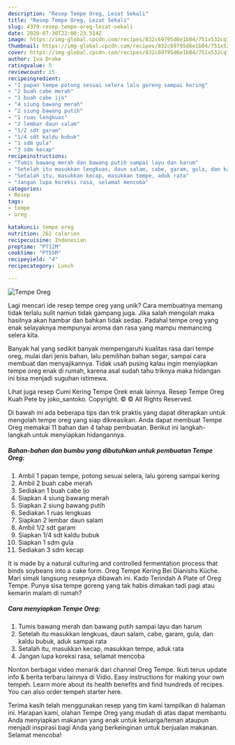 ```yaml
---
description: "Resep Tempe Oreg, Lezat Sekali"
title: "Resep Tempe Oreg, Lezat Sekali"
slug: 4379-resep-tempe-oreg-lezat-sekali
date: 2020-07-30T22:00:23.514Z
image: https://img-global.cpcdn.com/recipes/832c69795d6e1b04/751x532cq70/tempe-oreg-foto-resep-utama.jpg
thumbnail: https://img-global.cpcdn.com/recipes/832c69795d6e1b04/751x532cq70/tempe-oreg-foto-resep-utama.jpg
cover: https://img-global.cpcdn.com/recipes/832c69795d6e1b04/751x532cq70/tempe-oreg-foto-resep-utama.jpg
author: Iva Drake
ratingvalue: 5
reviewcount: 15
recipeingredient:
- "1 papan tempe potong sesuai selera lalu goreng sampai kering"
- "2 buah cabe merah"
- "1 buah cabe ijo"
- "4 siung bawang merah"
- "2 siung bawang putih"
- "1 ruas lengkuas"
- "2 lembar daun salam"
- "1/2 sdt garam"
- "1/4 sdt kaldu bubuk"
- "1 sdm gula"
- "3 sdm kecap"
recipeinstructions:
- "Tumis bawang merah dan bawang putih sampai layu dan harum"
- "Setelah itu masukkan lengkuas, daun salam, cabe, garam, gula, dan kaldu bubuk, aduk sampai rata"
- "Setalah itu, masukkan kecap, masukkan tempe, aduk rata"
- "Jangan lupa koreksi rasa, selamat mencoba"
categories:
- Resep
tags:
- tempe
- oreg

katakunci: tempe oreg 
nutrition: 261 calories
recipecuisine: Indonesian
preptime: "PT12M"
cooktime: "PT55M"
recipeyield: "4"
recipecategory: Lunch

---
```



![Tempe Oreg](https://img-global.cpcdn.com/recipes/832c69795d6e1b04/751x532cq70/tempe-oreg-foto-resep-utama.jpg)

Lagi mencari ide resep tempe oreg yang unik? Cara membuatnya memang tidak terlalu sulit namun tidak gampang juga. Jika salah mengolah maka hasilnya akan hambar dan bahkan tidak sedap. Padahal tempe oreg yang enak selayaknya mempunyai aroma dan rasa yang mampu memancing selera kita.

Banyak hal yang sedikit banyak mempengaruhi kualitas rasa dari tempe oreg, mulai dari jenis bahan, lalu pemilihan bahan segar, sampai cara membuat dan menyajikannya. Tidak usah pusing kalau ingin menyiapkan tempe oreg enak di rumah, karena asal sudah tahu triknya maka hidangan ini bisa menjadi suguhan istimewa.

Lihat juga resep Cumi Kering Tempe Orek enak lainnya. Resep Tempe Oreg Kuah Pete by joko_santoko. Copyright. © © All Rights Reserved.


Di bawah ini ada beberapa tips dan trik praktis yang dapat diterapkan untuk mengolah tempe oreg yang siap dikreasikan. Anda dapat membuat Tempe Oreg memakai 11 bahan dan 4 tahap pembuatan. Berikut ini langkah-langkah untuk menyiapkan hidangannya.

<!--inarticleads1-->

##### Bahan-bahan dan bumbu yang dibutuhkan untuk pembuatan Tempe Oreg:

1. Ambil 1 papan tempe, potong sesuai selera, lalu goreng sampai kering
1. Ambil 2 buah cabe merah
1. Sediakan 1 buah cabe ijo
1. Siapkan 4 siung bawang merah
1. Siapkan 2 siung bawang putih
1. Sediakan 1 ruas lengkuas
1. Siapkan 2 lembar daun salam
1. Ambil 1/2 sdt garam
1. Siapkan 1/4 sdt kaldu bubuk
1. Siapkan 1 sdm gula
1. Sediakan 3 sdm kecap


It is made by a natural culturing and controlled fermentation process that binds soybeans into a cake form. Oreg Tempe Kering Bei Dianishs Küche. Mari simak langsung resepnya dibawah ini. Kado Terindah A Plate of Oreg Tempe. Punya sisa tempe goreng yang tak habis dimakan tadi pagi atau kemarin malam di rumah? 

<!--inarticleads2-->

##### Cara menyiapkan Tempe Oreg:

1. Tumis bawang merah dan bawang putih sampai layu dan harum
1. Setelah itu masukkan lengkuas, daun salam, cabe, garam, gula, dan kaldu bubuk, aduk sampai rata
1. Setalah itu, masukkan kecap, masukkan tempe, aduk rata
1. Jangan lupa koreksi rasa, selamat mencoba


Nonton berbagai video menarik dari channel Oreg Tempe. Ikuti terus update info &amp; berita terbaru lainnya di Vidio. Easy instructions for making your own tempeh. Learn more about its health benefits and find hundreds of recipes. You can also order tempeh starter here. 

Terima kasih telah menggunakan resep yang tim kami tampilkan di halaman ini. Harapan kami, olahan Tempe Oreg yang mudah di atas dapat membantu Anda menyiapkan makanan yang enak untuk keluarga/teman ataupun menjadi inspirasi bagi Anda yang berkeinginan untuk berjualan makanan. Selamat mencoba!
